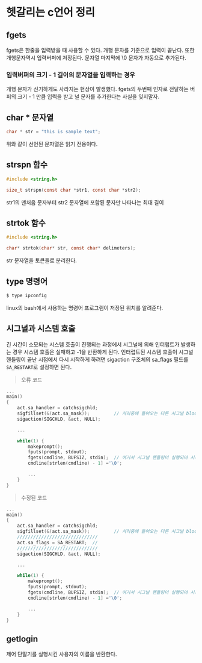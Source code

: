 # 헷갈리는 c언어 정리

## fgets

fgets은 한줄을 입력받을 때 사용할 수 있다. 개행 문자를 기준으로 입력이 끝난다. 또한 개행문자역시 입력버퍼에 저장된다. 문자열 마지막에 \0 문자가 자동으로 추가된다.

### 입력버퍼의 크기 - 1 길이의 문자열을 입력하는 경우

개행 문자가 신기하게도 사라지는 현상이 발생했다. fgets의 두번째 인자로 전달하는 버퍼의 크기 - 1 만큼 입력을 받고 널 문자를 추가한다는 사실을 잊지말자.

## char * 문자열

```c
char * str = "this is sample text";
```

위와 같이 선언된 문자열은 읽기 전용이다.

## strspn 함수

```c
#include <string.h>

size_t strspn(const char *str1, const char *str2);
```

str1의 맨처음 문자부터 str2 문자열에 포함된 문자만 나타나는 최대 길이

## strtok 함수

```c
#include <string.h>

char* strtok(char* str, const char* delimeters);
```

str 문자열을 토큰들로 분리한다.

## type 명령어

```bash
$ type ipconfig
```

linux의 bash에서 사용하는 명령어 프로그램이 저장된 위치를 알려준다.

## 시그널과 시스템 호출

긴 시간이 소모되는 시스템 호출이 진행되는 과정에서 시그널에 의해 인터럽트가 발생하는 경우 시스템 호출은 실패하고 -1을 반환하게 된다. 인터럽트된 시스템 호출이 시그널 핸들링이 끝난 시점에서 다시 시작하게 하려면 sigaction 구조체의 sa_flags 필드를 `SA_RESTART`로 설정하면 된다.

> 오류 코드

```c
...
main()
{
    act.sa_handler = catchsigchld;
    sigfillset(&(act.sa_mask));         // 처리중에 들어오는 다른 시그널 blocking
    sigaction(SIGCHLD, &act, NULL);

    ...

    while(1) {
        makeprompt();
        fputs(prompt, stdout);
        fgets(cmdline, BUFSIZ, stdin);  // 여기서 시그널 핸들링이 실행되어 시스템 호출이 인터럽트 될 수 있다.
        cmdline[strlen(cmdline) - 1] ='\0';

        ...
    }
}
```

> 수정된 코드

```c
...
main()
{
    act.sa_handler = catchsigchld;
    sigfillset(&(act.sa_mask));         // 처리중에 들어오는 다른 시그널 blocking
    //////////////////////////////
    act.sa_flags = SA_RESTART;  //
    //////////////////////////////
    sigaction(SIGCHLD, &act, NULL);

    ...

    while(1) {
        makeprompt();
        fputs(prompt, stdout);
        fgets(cmdline, BUFSIZ, stdin);  // 여기서 시그널 핸들링이 실행되어 시스템 호출이 인터럽트 될 수 있다.
        cmdline[strlen(cmdline) - 1] ='\0';

        ...
    }
}
```

## getlogin

제어 단말기를 실행시킨 사용자의 이름을 반환한다.

